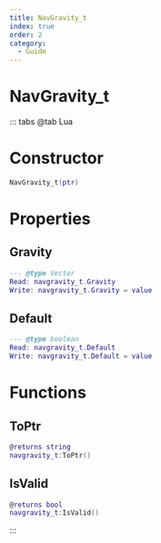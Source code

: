 ```yaml
---
title: NavGravity_t
index: true
order: 2
category:
  - Guide
---
```


# NavGravity_t

::: tabs
@tab Lua
# Constructor
```lua
NavGravity_t(ptr)
```
# Properties
## Gravity 
```lua
--- @type Vector
Read: navgravity_t.Gravity
Write: navgravity_t.Gravity = value
```
## Default 
```lua
--- @type boolean
Read: navgravity_t.Default
Write: navgravity_t.Default = value
```
# Functions
## ToPtr
```lua
@returns string
navgravity_t:ToPtr()
```
## IsValid
```lua
@returns bool
navgravity_t:IsValid()
```

:::